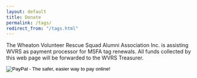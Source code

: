 ```yaml
---
layout: default
title: Donate
permalink: /tags/
redirect_from: "/tags.html"
---
```

<p>The Wheaton Volunteer Rescue Squad Alumni Association Inc. is assisting WVRS as payment processor for MSFA tag renewals. All funds collected by this web page will be forwarded to the WVRS Treasurer.</p>

<form action="https://www.paypal.com/cgi-bin/webscr" method="post">
<input type="hidden" name="cmd" value="_s-xclick">
<input type="hidden" name="hosted_button_id" value="59UFD9QYCLVSC">
<input type="image" src="https://www.paypalobjects.com/en_US/i/btn/btn_donateCC_LG.gif" border="0" name="submit" alt="PayPal - The safer, easier way to pay online!">
<img alt="" border="0" src="https://www.paypalobjects.com/en_US/i/scr/pixel.gif" width="1" height="1" hidden="" style="display: none !important;">
</form>
